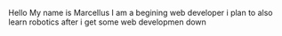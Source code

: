 Hello
My name is Marcellus 
I am a begining web developer i plan to also learn robotics after i get some web developmen down
